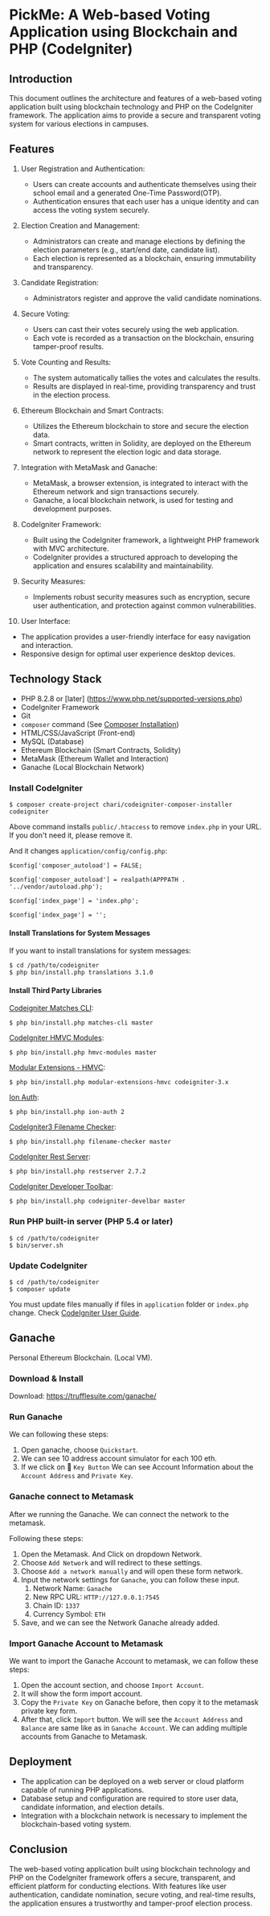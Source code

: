 # PickMe: A Web-based Voting Application using Blockchain and PHP (CodeIgniter)

## Introduction
This document outlines the architecture and features of a web-based voting application built using blockchain technology and PHP on the CodeIgniter framework. The application aims to provide a secure and transparent voting system for various elections in campuses.

## Features
1. User Registration and Authentication:
   - Users can create accounts and authenticate themselves using their school email and a generated One-Time Password(OTP).
   - Authentication ensures that each user has a unique identity and can access the voting system securely.

2. Election Creation and Management:
   - Administrators can create and manage elections by defining the election parameters (e.g., start/end date, candidate list).
   - Each election is represented as a blockchain, ensuring immutability and transparency.

3. Candidate Registration:
   - Administrators register and approve the valid candidate nominations.

4. Secure Voting:
   - Users can cast their votes securely using the web application.
   - Each vote is recorded as a transaction on the blockchain, ensuring tamper-proof results.

5. Vote Counting and Results:
   - The system automatically tallies the votes and calculates the results.
   - Results are displayed in real-time, providing transparency and trust in the election process.

6. Ethereum Blockchain and Smart Contracts:
   - Utilizes the Ethereum blockchain to store and secure the election data.
   - Smart contracts, written in Solidity, are deployed on the Ethereum network to represent the election logic and data storage.

7. Integration with MetaMask and Ganache:
   - MetaMask, a browser extension, is integrated to interact with the Ethereum network and sign transactions securely.
   - Ganache, a local blockchain network, is used for testing and development purposes.

8. CodeIgniter Framework:
   - Built using the CodeIgniter framework, a lightweight PHP framework with MVC architecture.
   - CodeIgniter provides a structured approach to developing the application and ensures scalability and maintainability.

9. Security Measures:
   - Implements robust security measures such as encryption, secure user authentication, and protection against common vulnerabilities.

10. User Interface:
   - The application provides a user-friendly interface for easy navigation and interaction.
   - Responsive design for optimal user experience desktop devices.

## Technology Stack
- PHP 8.2.8 or [later] (https://www.php.net/supported-versions.php)
- CodeIgniter Framework
- Git
- `composer` command (See [Composer Installation](https://getcomposer.org/doc/00-intro.md#installation-linux-unix-osx))
- HTML/CSS/JavaScript (Front-end)
- MySQL (Database)
- Ethereum Blockchain (Smart Contracts, Solidity)
- MetaMask (Ethereum Wallet and Interaction)
- Ganache (Local Blockchain Network)

### Install CodeIgniter

```
$ composer create-project chari/codeigniter-composer-installer codeigniter
```

Above command installs `public/.htaccess` to remove `index.php` in your URL. If you don't need it, please remove it.

And it changes `application/config/config.php`:

~~~
$config['composer_autoload'] = FALSE;

$config['composer_autoload'] = realpath(APPPATH . '../vendor/autoload.php');
~~~

~~~
$config['index_page'] = 'index.php';

$config['index_page'] = '';
~~~

#### Install Translations for System Messages

If you want to install translations for system messages:

```
$ cd /path/to/codeigniter
$ php bin/install.php translations 3.1.0
```

#### Install Third Party Libraries

[Codeigniter Matches CLI](https://github.com/avenirer/codeigniter-matches-cli):

```
$ php bin/install.php matches-cli master
```

[CodeIgniter HMVC Modules](https://github.com/jenssegers/codeigniter-hmvc-modules):

```
$ php bin/install.php hmvc-modules master
```

[Modular Extensions - HMVC](https://bitbucket.org/wiredesignz/codeigniter-modular-extensions-hmvc):

```
$ php bin/install.php modular-extensions-hmvc codeigniter-3.x
```

[Ion Auth](https://github.com/benedmunds/CodeIgniter-Ion-Auth):

```
$ php bin/install.php ion-auth 2
```

[CodeIgniter3 Filename Checker](https://github.com/kenjis/codeigniter3-filename-checker):

```
$ php bin/install.php filename-checker master
```

[CodeIgniter Rest Server](https://github.com/chriskacerguis/codeigniter-restserver):

```
$ php bin/install.php restserver 2.7.2
```
[CodeIgniter Developer Toolbar](https://github.com/JCSama/CodeIgniter-develbar):

```
$ php bin/install.php codeigniter-develbar master
```

### Run PHP built-in server (PHP 5.4 or later)

```
$ cd /path/to/codeigniter
$ bin/server.sh
```

### Update CodeIgniter

```
$ cd /path/to/codeigniter
$ composer update
```

You must update files manually if files in `application` folder or `index.php` change. Check [CodeIgniter User Guide](http://www.codeigniter.com/user_guide/installation/upgrading.html).

## Ganache
Personal Ethereum Blockchain. (Local VM).

### Download & Install
Download: https://trufflesuite.com/ganache/

### Run Ganache
We can following these steps:
1. Open ganache, choose `Quickstart`. 
2. We can see 10 address account simulator for each 100 eth. 
3. If we click on :key: `Key Button` We can see Account Information about the `Account Address` and `Private Key`. 

### Ganache connect to Metamask

After we running the Ganache. We can connect the network to the metamask.

Following these steps:
1. Open the Metamask. And Click on dropdown Network. 
2. Choose `Add Network` and will redirect to these settings. 
3. Choose `Add a network manually` and will open these form network. 
4. Input the network settings for `Ganache`, you can follow these input. 
   1.  Network Name: `Ganache`
   2.  New RPC URL: `HTTP://127.0.0.1:7545`
   3.  Chain ID: `1337`
   4.  Currency Symbol: `ETH`
5. Save, and we can see the Network Ganache already added. 

### Import Ganache Account to Metamask
We want to import the Ganache Account to metamask, we can follow these steps:
1. Open the account section, and choose `Import Account`.
2. It will show the form import account.
3. Copy the `Private Key` on Ganache before, then copy it to the metamask private key form. 
4. After that, click `Import` button. We will see the `Account Address` and `Balance` are same like as in `Ganache Account`. We can adding multiple accounts from Ganache to Metamask.

## Deployment
- The application can be deployed on a web server or cloud platform capable of running PHP applications.
- Database setup and configuration are required to store user data, candidate information, and election details.
- Integration with a blockchain network is necessary to implement the blockchain-based voting system.

## Conclusion
The web-based voting application built using blockchain technology and PHP on the CodeIgniter framework offers a secure, transparent, and efficient platform for conducting elections. With features like user authentication, candidate nomination, secure voting, and real-time results, the application ensures a trustworthy and tamper-proof election process.
